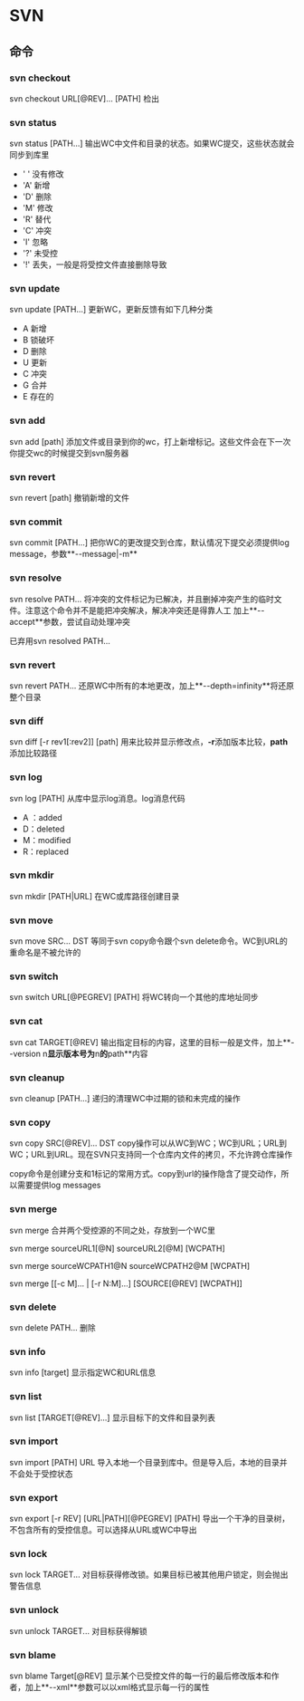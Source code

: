 # SVN

## 命令

### svn checkout

svn checkout URL[@REV]... [PATH]
检出

### svn status

svn status [PATH...]
输出WC中文件和目录的状态。如果WC提交，这些状态就会同步到库里

* ' '  没有修改
* 'A'  新增
* 'D'  删除
* 'M'  修改
* 'R'  替代
* 'C'  冲突
* 'I'  忽略
* '?'  未受控
* '!'  丢失，一般是将受控文件直接删除导致

### svn update

svn update [PATH...]
更新WC，更新反馈有如下几种分类

* A  新增
* B  锁破坏
* D  删除
* U  更新
* C  冲突
* G  合并
* E  存在的

### svn add

svn add [path]
添加文件或目录到你的wc，打上新增标记。这些文件会在下一次你提交wc的时候提交到svn服务器

### svn revert

svn revert [path]
撤销新增的文件

### svn commit

svn commit [PATH...]
把你WC的更改提交到仓库，默认情况下提交必须提供log message，参数**--message|-m**

### svn resolve

svn resolve PATH...
将冲突的文件标记为已解决，并且删掉冲突产生的临时文件。注意这个命令并不是能把冲突解决，解决冲突还是得靠人工
加上**--accept**参数，尝试自动处理冲突

已弃用svn resolved PATH...

### svn revert

svn revert PATH...
还原WC中所有的本地更改，加上**--depth=infinity**将还原整个目录

### svn diff

svn diff [-r rev1[:rev2]] [path]
用来比较并显示修改点，**-r**添加版本比较，**path**添加比较路径

### svn log

svn log [PATH]
从库中显示log消息。log消息代码

* A ：added
* D：deleted
* M：modified
* R：replaced

### svn mkdir

svn mkdir [PATH|URL]
在WC或库路径创建目录

### svn move

svn move SRC... DST
等同于svn copy命令跟个svn delete命令。WC到URL的重命名是不被允许的

### svn switch

svn switch URL[@PEGREV] [PATH]
将WC转向一个其他的库地址同步

### svn cat

svn cat TARGET[@REV]
输出指定目标的内容，这里的目标一般是文件，加上**--version n**显示版本号为**n**的**path**内容

### svn cleanup

svn cleanup [PATH...]
递归的清理WC中过期的锁和未完成的操作

### svn copy

svn copy SRC[@REV]... DST
copy操作可以从WC到WC；WC到URL；URL到WC；URL到URL。现在SVN只支持同一个仓库内文件的拷贝，不允许跨仓库操作

copy命令是创建分支和1标记的常用方式。copy到url的操作隐含了提交动作，所以需要提供log messages

### svn merge

svn merge
合并两个受控源的不同之处，存放到一个WC里

svn merge sourceURL1[@N] sourceURL2[@M] [WCPATH]

svn merge sourceWCPATH1@N sourceWCPATH2@M [WCPATH]

svn merge [[-c M]... | [-r N:M]...] [SOURCE[@REV] [WCPATH]]

### svn delete

svn delete PATH...
删除

### svn info

svn info [target]
显示指定WC和URL信息

### svn list

svn list [TARGET[@REV]...]
显示目标下的文件和目录列表

### svn import

svn import [PATH] URL
导入本地一个目录到库中。但是导入后，本地的目录并不会处于受控状态

### svn export

svn export [-r REV] [URL|PATH][@PEGREV] [PATH]
导出一个干净的目录树，不包含所有的受控信息。可以选择从URL或WC中导出

### svn lock

svn lock TARGET...
对目标获得修改锁。如果目标已被其他用户锁定，则会抛出警告信息

### svn unlock

svn unlock TARGET...
对目标获得解锁

### svn blame

svn blame Target[@REV]
显示某个已受控文件的每一行的最后修改版本和作者，加上**--xml**参数可以以xml格式显示每一行的属性
